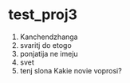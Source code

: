 # test_proj3
1. Kanchendzhanga
2. svaritj do etogo
3. ponjatija ne imeju
4. svet
5. tenj slona
Kakie novie voprosi?

